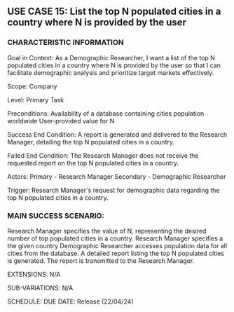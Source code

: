 ## USE CASE 15: List the top N populated cities in a country where N is provided by the user

### CHARACTERISTIC INFORMATION

Goal in Context:
As a Demographic Researcher, I want a list of the top N populated cities in a country where N is provided by the user so that I can facilitate demographic analysis and prioritize target markets effectively.

Scope:
Company

Level:
Primary Task

Preconditions:
Availability of a database containing cities population worldwide
User-provided value for N

Success End Condition:
A report is generated and delivered to the Research Manager, detailing the top N populated cities in a country.

Failed End Condition:
The Research Manager does not receive the requested report on the top N populated cities in a country.

Actors:
Primary - Research Manager
Secondary - Demographic Researcher

Trigger:
Research Manager's request for demographic data regarding the top N populated cities in a country.

### MAIN SUCCESS SCENARIO:

Research Manager specifies the value of N, representing the desired number of top populated cities in a country.
Research Manager specifies a the given country
Demographic Researcher accesses population data for all cities from the database.
A detailed report listing the top N populated cities is generated.
The report is transmitted to the Research Manager.

EXTENSIONS:
N/A

SUB-VARIATIONS:
N/A

SCHEDULE:
DUE DATE: Release (22/04/24)